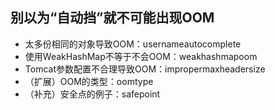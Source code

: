 ## 别以为“自动挡”就不可能出现OOM
- 太多份相同的对象导致OOM：usernameautocomplete
- 使用WeakHashMap不等于不会OOM：weakhashmapoom
- Tomcat参数配置不合理导致OOM：impropermaxheadersize
- （扩展）OOM的类型：oomtype
- （补充）安全点的例子：safepoint

